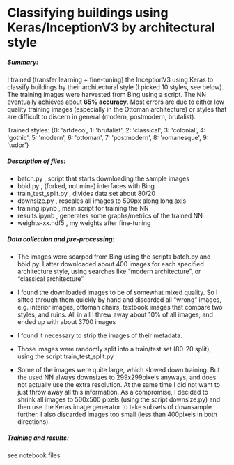 # Classifying buildings using Keras/InceptionV3 by architectural style

##### Summary:
I trained (transfer learning + fine-tuning) the InceptionV3 using Keras to classify buildings by their architectural style (I picked 10 styles, see below). The training images were harvested from Bing using a script. The NN eventually achieves about **65% accuracy**. Most errors are due to either low quality training images (especially in the Ottoman architecture) or styles that are difficult to discern in general (modern, postmodern, brutalist).

Trained styles:
{0: 'artdeco',  1: 'brutalist',  2: 'classical',  3: 'colonial',  4: 'gothic',  5: 'modern',  6: 'ottoman',  7: 'postmodern',  8: 'romanesque',  9: 'tudor'}


##### Description of files:
- batch.py , script that starts downloading the sample images 
- bbid.py , (forked, not mine) interfaces with Bing 
- train_test_split.py , divides data set about 80/20 
- downsize.py , rescales all images to 500px along long axis 
- training.ipynb , main script for training the NN 
- results.ipynb , generates some graphs/metrics of the trained NN 
- weights-xx.hdf5 , my weights after fine-tuning 



##### Data collection and pre-processing:

- The images were scarped from Bing using the scripts batch.py and bbid.py. Latter downloaded about 400 images for each specified architecture style, using searches like “modern architecture", or “classical architecture”

- I found the downloaded images to be of somewhat mixed quality. So I sifted through them quickly by hand and discarded all “wrong” images, e.g. interior images, ottoman chairs, textbook images that compare two styles, and ruins. All in all I threw away about 10% of all images, and ended up with about 3700 images

- I found it necessary to strip the images of their metadata.

- Those images were randomly split into a train/test set (80-20 split), using the script train_test_split.py

-  Some of the images were quite large, which slowed down training. But the used NN always downsizes to 299x299pixels anyways, and does not actually use the extra resolution. At the same time I did not want to just throw away all this information. As a compromise, I decided to shrink all images to 500x500 pixels (using the script downsize.py) and then use the Keras image generator to take subsets of downsample further. I also discarded images too small (less than 400pixels in both directions).


##### Training and results:
see notebook files
